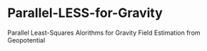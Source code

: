 # Parallel-LESS-for-Gravity
Parallel Least-Squares Alorithms for Gravity Field Estimation from Geopotential
